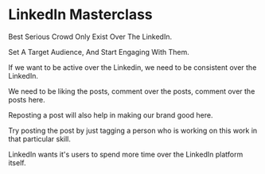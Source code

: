 # LinkedIn Masterclass

Best Serious Crowd Only Exist Over The LinkedIn.

Set A Target Audience, And Start Engaging With Them.

If we want to be active over the Linkedin, we need to be consistent over the LinkedIn.

We need to be liking the posts, comment over the posts, comment over the posts here.

Reposting a post will also help in making our brand good here.

Try posting the post by just tagging a person who is working on this work in that particular skill.

LinkedIn wants it's users to spend more time over the LinkedIn platform itself.
